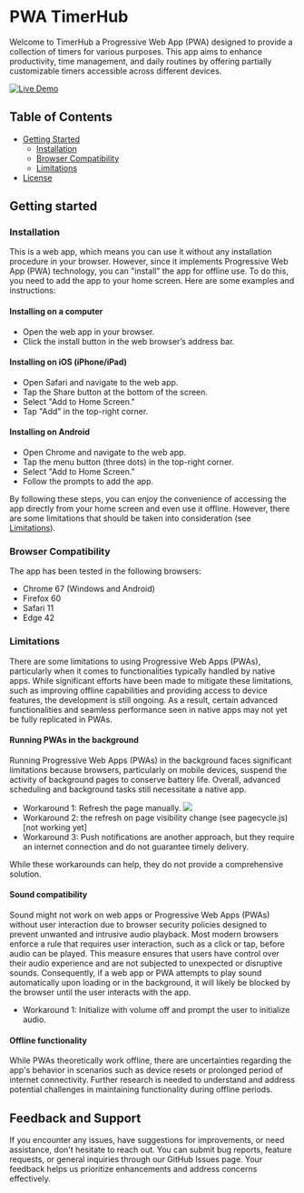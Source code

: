 
[link1]: https://stackoverflow.com/questions/50300453/how-to-know-if-a-progressive-web-app-is-in-foreground-or-background
[link2]: https://github.com/whatwg/notifications/pull/127
[link3]: https://developer.chrome.com/docs/web-platform/notification-triggers
[link4]: https://stackoverflow.com/questions/58240785/is-it-possible-to-set-the-alarm-by-pwa-building-a-timer-alarm-clock-app
[link5]: https://stackoverflow.com/questions/71556191/send-a-notification-when-pwa-is-closed
[link6]: https://stackoverflow.com/questions/70611006/can-a-pwa-schedule-notifications-when-closed
[link7]: https://www.w3.org/TR/task-scheduler/
[link8]: https://developer.mozilla.org/en-US/docs/Web/API/Web_Periodic_Background_Synchronization_API
  
# PWA TimerHub

Welcome to TimerHub a Progressive Web App (PWA) designed to provide 
a collection of timers for various purposes. This app aims to enhance 
productivity, time management, and daily routines by offering partially
customizable timers accessible across different devices.

[![Live Demo](https://img.shields.io/badge/Live-Demo-brightgreen)](https://bahp.github.io/pwa-timerhub/)




<!-- ----------------------- -->
<!--    TABLE OF CONTENTS    -->
<!-- ----------------------- -->
## Table of Contents

<!--* [About the project](#about-the-project)-->
* [Getting Started](#getting-started)
  * [Installation](#installation)
  * [Browser Compatibility](#browser-compatibility)
  * [Limitations](#limitations)
* [License](#license)

## Getting started

### Installation

This is a web app, which means you can use it without any installation procedure 
in your browser. However, since it implements Progressive Web App (PWA) technology, 
you can "install" the app for offline use. To do this, you need to add the app to 
your home screen. Here are some examples and instructions:

#### Installing on a computer

- Open the web app in your browser.
- Click the install button in the web browser’s address bar.

#### Installing on iOS (iPhone/iPad)

- Open Safari and navigate to the web app.
- Tap the Share button at the bottom of the screen.
- Select "Add to Home Screen."
- Tap "Add" in the top-right corner.

#### Installing on Android
- Open Chrome and navigate to the web app.
- Tap the menu button (three dots) in the top-right corner.
- Select "Add to Home Screen."
- Follow the prompts to add the app.

By following these steps, you can enjoy the convenience of accessing the app 
directly from your home screen and even use it offline. However, there are
some limitations that should be taken into consideration (see [Limitations](#limitations)).

### Browser Compatibility

The app has been tested in the following browsers:
- Chrome 67 (Windows and Android)
- Firefox 60
- Safari 11
- Edge 42

### Limitations

There are some limitations to using Progressive Web Apps (PWAs), particularly when it 
comes to functionalities typically handled by native apps. While significant efforts 
have been made to mitigate these limitations, such as improving offline capabilities 
and providing access to device features, the development is still ongoing. As a result, 
certain advanced functionalities and seamless performance seen in native apps may not 
yet be fully replicated in PWAs.

#### Running PWAs in the background

Running Progressive Web Apps (PWAs) in the background faces significant limitations 
because browsers, particularly on mobile devices, suspend the activity of background 
pages to conserve battery life. Overall, advanced scheduling and background tasks still 
necessitate a native app.

- Workaround 1: Refresh the page manually. [![](https://img.shields.io/badge/Implemented-brightgreen)]()
- Workaround 2: the refresh on page visibility change (see pagecycle.js) [not working yet]
- Workaround 3: Push notifications are another approach, but they require an internet connection and 
do not guarantee timely delivery.

While these workarounds can help, they do not provide a comprehensive solution.

#### Sound compatibility

Sound might not work on web apps or Progressive Web Apps (PWAs) without user interaction 
due to browser security policies designed to prevent unwanted and intrusive audio playback. 
Most modern browsers enforce a rule that requires user interaction, such as a click or tap, 
before audio can be played. This measure ensures that users have control over their audio 
experience and are not subjected to unexpected or disruptive sounds. Consequently, if a web 
app or PWA attempts to play sound automatically upon loading or in the background, it will 
likely be blocked by the browser until the user interacts with the app.

- Workaround 1: Initialize with volume off and prompt the user to initialize audio.

#### Offline functionality

While PWAs theoretically work offline, there are uncertainties regarding the app's behavior 
in scenarios such as device resets or prolonged period of internet connectivity. Further 
research is needed to understand and address potential challenges in maintaining 
functionality during offline periods. 

<!--
### Interesting links 
IT uses Service Workers

https://web.dev/learn/pwa/service-workers?hl=es-419
https://web.dev/articles/add-manifest?hl=es-419
-->

## Feedback and Support
If you encounter any issues, have suggestions for improvements, or need 
assistance, don't hesitate to reach out. You can submit bug reports, 
feature requests, or general inquiries through our GitHub Issues page. 
Your feedback helps us prioritize enhancements and address concerns 
effectively.

<!--
## License
Timerify is licensed under the MIT License. Feel free to use, modify, 
and distribute the app in accordance with the terms specified in the 
license agreement.
-->

<!--https://github.com/avadhesh18/iosPWASplash-->